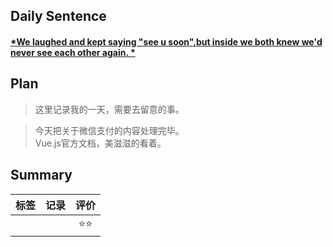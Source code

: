 ## **Daily Sentence**
#### <u>*We laughed and kept saying "see u soon",but inside we both knew we'd never see each other again. *</u>

## **Plan**
>这里记录我的一天，需要去留意的事。

> 今天把关于微信支付的内容处理完毕。    
> Vue.js官方文档，美滋滋的看着。    


## **Summary**
| 标签  | 记录  | 评价  |
| :---: | :---: | :---: |
|       |       | ⭐⭐  |



